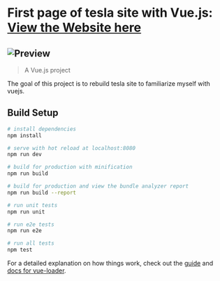 # First page of tesla site with Vue.js: [View the Website here](https://ednese.github.io/teslavue/)

## ![Preview](https://ibb.co/8KTJCN9)

> A Vue.js project

The goal of this project is to rebuild tesla site to familiarize myself with vuejs.

## Build Setup

``` bash
# install dependencies
npm install

# serve with hot reload at localhost:8080
npm run dev

# build for production with minification
npm run build

# build for production and view the bundle analyzer report
npm run build --report

# run unit tests
npm run unit

# run e2e tests
npm run e2e

# run all tests
npm test
```

For a detailed explanation on how things work, check out the [guide](http://vuejs-templates.github.io/webpack/) and [docs for vue-loader](http://vuejs.github.io/vue-loader).
